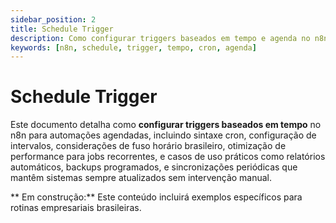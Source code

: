 ```yaml
---
sidebar_position: 2
title: Schedule Trigger
description: Como configurar triggers baseados em tempo e agenda no n8n
keywords: [n8n, schedule, trigger, tempo, cron, agenda]
---
```


#  Schedule Trigger

Este documento detalha como **configurar triggers baseados em tempo** no n8n para automações agendadas, incluindo sintaxe cron, configuração de intervalos, considerações de fuso horário brasileiro, otimização de performance para jobs recorrentes, e casos de uso práticos como relatórios automáticos, backups programados, e sincronizações periódicas que mantêm sistemas sempre atualizados sem intervenção manual.

** Em construção:** Este conteúdo incluirá exemplos específicos para rotinas empresariais brasileiras.
